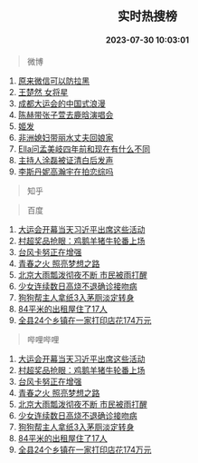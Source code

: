 <div align="center"><h2>实时热搜榜</h2><h4>2023-07-30 10:03:01</h4></div>

> 微博  

1. [原来微信可以防拉黑](https://s.weibo.com/weibo?q=%23%E5%8E%9F%E6%9D%A5%E5%BE%AE%E4%BF%A1%E5%8F%AF%E4%BB%A5%E9%98%B2%E6%8B%89%E9%BB%91%23&t=31&band_rank=1&Refer=top)<br />
2. [王楚然 女将星](https://s.weibo.com/weibo?q=%E7%8E%8B%E6%A5%9A%E7%84%B6%20%E5%A5%B3%E5%B0%86%E6%98%9F&t=31&band_rank=2&Refer=top)<br />
3. [成都大运会的中国式浪漫](https://s.weibo.com/weibo?q=%23%E6%88%90%E9%83%BD%E5%A4%A7%E8%BF%90%E4%BC%9A%E7%9A%84%E4%B8%AD%E5%9B%BD%E5%BC%8F%E6%B5%AA%E6%BC%AB%23&t=31&band_rank=3&Refer=top)<br />
4. [陈赫带张子萱去鹿晗演唱会](https://s.weibo.com/weibo?q=%23%E9%99%88%E8%B5%AB%E5%B8%A6%E5%BC%A0%E5%AD%90%E8%90%B1%E5%8E%BB%E9%B9%BF%E6%99%97%E6%BC%94%E5%94%B1%E4%BC%9A%23&t=31&band_rank=4&Refer=top)<br />
5. [姬发](https://s.weibo.com/weibo?q=%E5%A7%AC%E5%8F%91&t=31&band_rank=5&Refer=top)<br />
6. [非洲媳妇带丽水丈夫回娘家](https://s.weibo.com/weibo?q=%23%E9%9D%9E%E6%B4%B2%E5%AA%B3%E5%A6%87%E5%B8%A6%E4%B8%BD%E6%B0%B4%E4%B8%88%E5%A4%AB%E5%9B%9E%E5%A8%98%E5%AE%B6%23&t=31&band_rank=6&Refer=top)<br />
7. [Ella问孟美岐四年前和现在有什么不同](https://s.weibo.com/weibo?q=%23Ella%E9%97%AE%E5%AD%9F%E7%BE%8E%E5%B2%90%E5%9B%9B%E5%B9%B4%E5%89%8D%E5%92%8C%E7%8E%B0%E5%9C%A8%E6%9C%89%E4%BB%80%E4%B9%88%E4%B8%8D%E5%90%8C%23&t=31&band_rank=7&Refer=top)<br />
8. [主持人涂磊被证清白后发声](https://s.weibo.com/weibo?q=%23%E4%B8%BB%E6%8C%81%E4%BA%BA%E6%B6%82%E7%A3%8A%E8%A2%AB%E8%AF%81%E6%B8%85%E7%99%BD%E5%90%8E%E5%8F%91%E5%A3%B0%23&t=31&band_rank=8&Refer=top)<br />
9. [李斯丹妮高瀚宇在拍恋综吗](https://s.weibo.com/weibo?q=%E6%9D%8E%E6%96%AF%E4%B8%B9%E5%A6%AE%E9%AB%98%E7%80%9A%E5%AE%87%E5%9C%A8%E6%8B%8D%E6%81%8B%E7%BB%BC%E5%90%97&t=31&band_rank=9&Refer=top)<br />

> 知乎  


> 百度  

1. [大运会开幕当天习近平出席这些活动](https://www.baidu.com/s?wd=%E5%A4%A7%E8%BF%90%E4%BC%9A%E5%BC%80%E5%B9%95%E5%BD%93%E5%A4%A9%E4%B9%A0%E8%BF%91%E5%B9%B3%E5%87%BA%E5%B8%AD%E8%BF%99%E4%BA%9B%E6%B4%BB%E5%8A%A8&sa=fyb_news&rsv_dl=fyb_news)<br />
2. [村超奖品抢眼：鸡鹅羊猪牛轮番上场](https://www.baidu.com/s?wd=%E6%9D%91%E8%B6%85%E5%A5%96%E5%93%81%E6%8A%A2%E7%9C%BC%EF%BC%9A%E9%B8%A1%E9%B9%85%E7%BE%8A%E7%8C%AA%E7%89%9B%E8%BD%AE%E7%95%AA%E4%B8%8A%E5%9C%BA&sa=fyb_news&rsv_dl=fyb_news)<br />
3. [台风卡努正在增强](https://www.baidu.com/s?wd=%E5%8F%B0%E9%A3%8E%E5%8D%A1%E5%8A%AA%E6%AD%A3%E5%9C%A8%E5%A2%9E%E5%BC%BA&sa=fyb_news&rsv_dl=fyb_news)<br />
4. [青春之火 照亮梦想之路](https://www.baidu.com/s?wd=%E9%9D%92%E6%98%A5%E4%B9%8B%E7%81%AB+%E7%85%A7%E4%BA%AE%E6%A2%A6%E6%83%B3%E4%B9%8B%E8%B7%AF&sa=fyb_news&rsv_dl=fyb_news)<br />
5. [北京大雨瓢泼彻夜不断 市民被雨打醒](https://www.baidu.com/s?wd=%E5%8C%97%E4%BA%AC%E5%A4%A7%E9%9B%A8%E7%93%A2%E6%B3%BC%E5%BD%BB%E5%A4%9C%E4%B8%8D%E6%96%AD+%E5%B8%82%E6%B0%91%E8%A2%AB%E9%9B%A8%E6%89%93%E9%86%92&sa=fyb_news&rsv_dl=fyb_news)<br />
6. [少女连续数日高烧不退确诊接吻病](https://www.baidu.com/s?wd=%E5%B0%91%E5%A5%B3%E8%BF%9E%E7%BB%AD%E6%95%B0%E6%97%A5%E9%AB%98%E7%83%A7%E4%B8%8D%E9%80%80%E7%A1%AE%E8%AF%8A%E6%8E%A5%E5%90%BB%E7%97%85&sa=fyb_news&rsv_dl=fyb_news)<br />
7. [狗狗帮主人拿纸3入茅厕淡定转身](https://www.baidu.com/s?wd=%E7%8B%97%E7%8B%97%E5%B8%AE%E4%B8%BB%E4%BA%BA%E6%8B%BF%E7%BA%B83%E5%85%A5%E8%8C%85%E5%8E%95%E6%B7%A1%E5%AE%9A%E8%BD%AC%E8%BA%AB&sa=fyb_news&rsv_dl=fyb_news)<br />
8. [84平米的出租屋住了17人](https://www.baidu.com/s?wd=84%E5%B9%B3%E7%B1%B3%E7%9A%84%E5%87%BA%E7%A7%9F%E5%B1%8B%E4%BD%8F%E4%BA%8617%E4%BA%BA&sa=fyb_news&rsv_dl=fyb_news)<br />
9. [全县24个乡镇在一家打印店花174万元](https://www.baidu.com/s?wd=%E5%85%A8%E5%8E%BF24%E4%B8%AA%E4%B9%A1%E9%95%87%E5%9C%A8%E4%B8%80%E5%AE%B6%E6%89%93%E5%8D%B0%E5%BA%97%E8%8A%B1174%E4%B8%87%E5%85%83&sa=fyb_news&rsv_dl=fyb_news)<br />

> 哔哩哔哩  

1. [大运会开幕当天习近平出席这些活动](https://www.baidu.com/s?wd=%E5%A4%A7%E8%BF%90%E4%BC%9A%E5%BC%80%E5%B9%95%E5%BD%93%E5%A4%A9%E4%B9%A0%E8%BF%91%E5%B9%B3%E5%87%BA%E5%B8%AD%E8%BF%99%E4%BA%9B%E6%B4%BB%E5%8A%A8&sa=fyb_news&rsv_dl=fyb_news)<br />
2. [村超奖品抢眼：鸡鹅羊猪牛轮番上场](https://www.baidu.com/s?wd=%E6%9D%91%E8%B6%85%E5%A5%96%E5%93%81%E6%8A%A2%E7%9C%BC%EF%BC%9A%E9%B8%A1%E9%B9%85%E7%BE%8A%E7%8C%AA%E7%89%9B%E8%BD%AE%E7%95%AA%E4%B8%8A%E5%9C%BA&sa=fyb_news&rsv_dl=fyb_news)<br />
3. [台风卡努正在增强](https://www.baidu.com/s?wd=%E5%8F%B0%E9%A3%8E%E5%8D%A1%E5%8A%AA%E6%AD%A3%E5%9C%A8%E5%A2%9E%E5%BC%BA&sa=fyb_news&rsv_dl=fyb_news)<br />
4. [青春之火 照亮梦想之路](https://www.baidu.com/s?wd=%E9%9D%92%E6%98%A5%E4%B9%8B%E7%81%AB+%E7%85%A7%E4%BA%AE%E6%A2%A6%E6%83%B3%E4%B9%8B%E8%B7%AF&sa=fyb_news&rsv_dl=fyb_news)<br />
5. [北京大雨瓢泼彻夜不断 市民被雨打醒](https://www.baidu.com/s?wd=%E5%8C%97%E4%BA%AC%E5%A4%A7%E9%9B%A8%E7%93%A2%E6%B3%BC%E5%BD%BB%E5%A4%9C%E4%B8%8D%E6%96%AD+%E5%B8%82%E6%B0%91%E8%A2%AB%E9%9B%A8%E6%89%93%E9%86%92&sa=fyb_news&rsv_dl=fyb_news)<br />
6. [少女连续数日高烧不退确诊接吻病](https://www.baidu.com/s?wd=%E5%B0%91%E5%A5%B3%E8%BF%9E%E7%BB%AD%E6%95%B0%E6%97%A5%E9%AB%98%E7%83%A7%E4%B8%8D%E9%80%80%E7%A1%AE%E8%AF%8A%E6%8E%A5%E5%90%BB%E7%97%85&sa=fyb_news&rsv_dl=fyb_news)<br />
7. [狗狗帮主人拿纸3入茅厕淡定转身](https://www.baidu.com/s?wd=%E7%8B%97%E7%8B%97%E5%B8%AE%E4%B8%BB%E4%BA%BA%E6%8B%BF%E7%BA%B83%E5%85%A5%E8%8C%85%E5%8E%95%E6%B7%A1%E5%AE%9A%E8%BD%AC%E8%BA%AB&sa=fyb_news&rsv_dl=fyb_news)<br />
8. [84平米的出租屋住了17人](https://www.baidu.com/s?wd=84%E5%B9%B3%E7%B1%B3%E7%9A%84%E5%87%BA%E7%A7%9F%E5%B1%8B%E4%BD%8F%E4%BA%8617%E4%BA%BA&sa=fyb_news&rsv_dl=fyb_news)<br />
9. [全县24个乡镇在一家打印店花174万元](https://www.baidu.com/s?wd=%E5%85%A8%E5%8E%BF24%E4%B8%AA%E4%B9%A1%E9%95%87%E5%9C%A8%E4%B8%80%E5%AE%B6%E6%89%93%E5%8D%B0%E5%BA%97%E8%8A%B1174%E4%B8%87%E5%85%83&sa=fyb_news&rsv_dl=fyb_news)<br />
